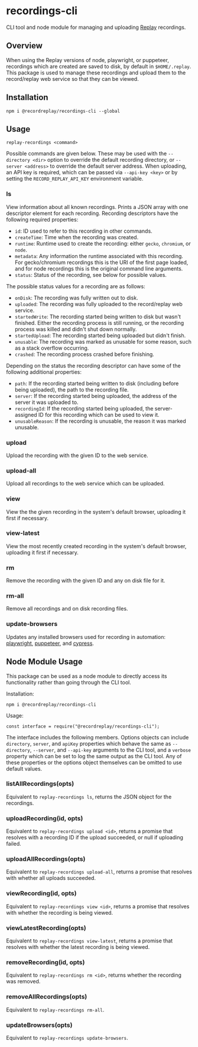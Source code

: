 # recordings-cli

CLI tool and node module for managing and uploading [Replay](https://replay.io) recordings.

## Overview

When using the Replay versions of node, playwright, or puppeteer, recordings which are created are saved to disk, by default in `$HOME/.replay`.  This package is used to manage these recordings and upload them to the record/replay web service so that they can be viewed.

## Installation

`npm i @recordreplay/recordings-cli --global`

## Usage

`replay-recordings <command>`

Possible commands are given below.  These may be used with the `--directory <dir>` option to override the default recording directory, or `--server <address>` to override the default server address.  When uploading, an API key is required, which can be passed via `--api-key <key>` or by setting the `RECORD_REPLAY_API_KEY` environment variable.

### ls

View information about all known recordings.  Prints a JSON array with one descriptor element for each recording.  Recording descriptors have the following required properties:

* `id`: ID used to refer to this recording in other commands.
* `createTime`: Time when the recording was created.
* `runtime`: Runtime used to create the recording: either `gecko`, `chromium`, or `node`.
* `metadata`: Any information the runtime associated with this recording.  For gecko/chromium recordings this is the URI of the first page loaded, and for node recordings this is the original command line arguments.
* `status`: Status of the recording, see below for possible values.

The possible status values for a recording are as follows:

* `onDisk`: The recording was fully written out to disk.
* `uploaded`: The recording was fully uploaded to the record/replay web service.
* `startedWrite`: The recording started being written to disk but wasn't finished.  Either the recording process is still running, or the recording process was killed and didn't shut down normally.
* `startedUpload`: The recording started being uploaded but didn't finish.
* `unusable`: The recording was marked as unusable for some reason, such as a stack overflow occurring.
* `crashed`: The recording process crashed before finishing.

Depending on the status the recording descriptor can have some of the following additional properties:

* `path`: If the recording started being written to disk (including before being uploaded), the path to the recording file.
* `server`: If the recording started being uploaded, the address of the server it was uploaded to.
* `recordingId`: If the recording started being uploaded, the server-assigned ID for this recording which can be used to view it.
* `unusableReason`: If the recording is unusable, the reason it was marked unusable.

### upload <id>

Upload the recording with the given ID to the web service.

### upload-all

Upload all recordings to the web service which can be uploaded.

### view <id>

View the the given recording in the system's default browser, uploading it first if necessary.

### view-latest

View the most recently created recording in the system's default browser, uploading it first if necessary.

### rm <id>

Remove the recording with the given ID and any on disk file for it.

### rm-all

Remove all recordings and on disk recording files.

### update-browsers

Updates any installed browsers used for recording in automation: [playwright](https://www.npmjs.com/package/@recordreplay/playwright), [puppeteer](https://www.npmjs.com/package/@recordreplay/puppeteer), and [cypress](https://www.npmjs.com/package/@recordreplay/cypress).

## Node Module Usage

This package can be used as a node module to directly access its functionality rather than going through the CLI tool.

Installation:

```
npm i @recordreplay/recordings-cli
```

Usage:

```
const interface = require("@recordreplay/recordings-cli");
```

The interface includes the following members.  Options objects can include `directory`, `server`, and `apiKey` properties which behave the same as `--directory`, `--server`, and `--api-key` arguments to the CLI tool, and a `verbose` property which can be set to log the same output as the CLI tool.  Any of these properties or the options object themselves can be omitted to use default values.

### listAllRecordings(opts)

Equivalent to `replay-recordings ls`, returns the JSON object for the recordings.

### uploadRecording(id, opts)

Equivalent to `replay-recordings upload <id>`, returns a promise that resolves with a recording ID if the upload succeeded, or null if uploading failed.

### uploadAllRecordings(opts)

Equivalent to `replay-recordings upload-all`, returns a promise that resolves with whether all uploads succeeded.

### viewRecording(id, opts)

Equivalent to `replay-recordings view <id>`, returns a promise that resolves with whether the recording is being viewed.

### viewLatestRecording(opts)

Equivalent to `replay-recordings view-latest`, returns a promise that resolves with whether the latest recording is being viewed.

### removeRecording(id, opts)

Equivalent to `replay-recordings rm <id>`, returns whether the recording was removed.

### removeAllRecordings(opts)

Equivalent to `replay-recordings rm-all`.

### updateBrowsers(opts)

Equivalent to `replay-recordings update-browsers`.

